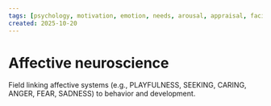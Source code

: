```yaml
---
tags: [psychology, motivation, emotion, needs, arousal, appraisal, facial-expression, amygdala]
created: 2025-10-20
---
```

# Affective neuroscience

Field linking affective systems (e.g., PLAYFULNESS, SEEKING, CARING, ANGER, FEAR, SADNESS) to behavior and development.
